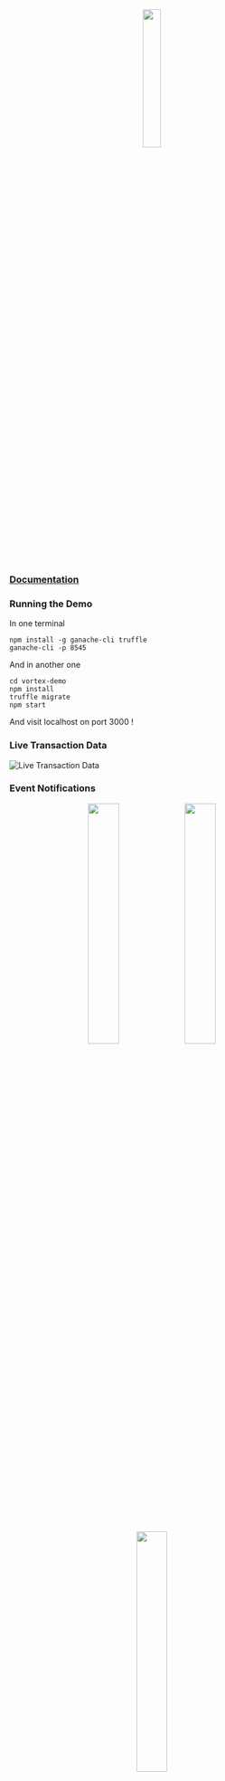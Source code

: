 <!--
  Title: Vortex Demo
  Description: And Ethereum Dapp React and Redux tool taking care of transactions, smart contracts and many more !
  Author: mortimr
  -->
<div align="center" >
<img width="25%" src="https://raw.githubusercontent.com/Horyus/vortex-demo/master/https://raw.githubusercontent.com/Horyus/vortex-demo/master/.assets/VortexDemo.png">
</div>

### [Documentation](https://vort-x.readthedocs.io/en/master/tutorial)

### Running the Demo

In one terminal
```
npm install -g ganache-cli truffle
ganache-cli -p 8545
```

And in another one
```
cd vortex-demo
npm install
truffle migrate
npm start
```

And visit localhost on port 3000 !

### Live Transaction Data

![Live Transaction Data](https://raw.githubusercontent.com/Horyus/vortex-demo/master/.assets/LiveTransactionData.png)

### Event Notifications

<div align="center" >
<img width="33%" src="https://raw.githubusercontent.com/Horyus/vortex-demo/master/.assets/EventNotification_1.png">
<img width="33%" src="https://raw.githubusercontent.com/Horyus/vortex-demo/master/.assets/EventNotification_2.png">
<img width="33%" src="https://raw.githubusercontent.com/Horyus/vortex-demo/master/.assets/EventNotification_3.png">
</div>


### Contract Interactions

![Contract Interactions](https://raw.githubusercontent.com/Horyus/vortex-demo/master/.assets/ContractInteraction.png)

### Event Feed

![Event Feed](https://raw.githubusercontent.com/Horyus/vortex-demo/master/.assets/EventFeed.png)
